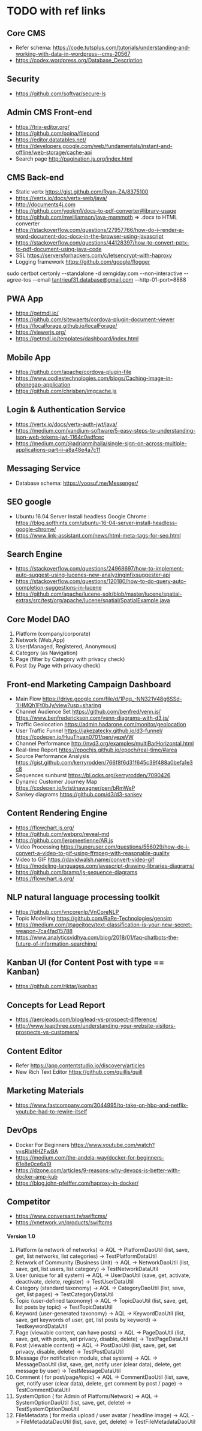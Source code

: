 # TODO with ref links

## Core CMS
* Refer schema: https://code.tutsplus.com/tutorials/understanding-and-working-with-data-in-wordpress--cms-20567
* https://codex.wordpress.org/Database_Description

## Security
* https://github.com/softvar/secure-ls

## Admin CMS Front-end
* https://trix-editor.org/
* https://github.com/pqina/filepond
* https://editor.datatables.net/
* https://developers.google.com/web/fundamentals/instant-and-offline/web-storage/cache-api
* Search page http://pagination.js.org/index.html

## CMS Back-end
* Static vertx https://gist.github.com/Ryan-ZA/8375100
* https://vertx.io/docs/vertx-web/java/
* http://documents4j.com
* https://github.com/yeokm1/docs-to-pdf-converter#library-usage
* https://github.com/mwilliamson/java-mammoth => .docx to HTML converter 
* https://stackoverflow.com/questions/27957766/how-do-i-render-a-word-document-doc-docx-in-the-browser-using-javascript
* https://stackoverflow.com/questions/44128397/how-to-convert-pptx-to-pdf-document-using-java-code
* SSL https://serversforhackers.com/c/letsencrypt-with-haproxy
* Logging framework https://github.com/google/flogger

sudo certbot certonly --standalone -d xemgiday.com --non-interactive --agree-tos --email tantrieuf31.database@gmail.com --http-01-port=8888

## PWA App
* https://getmdl.io/
* https://github.com/sitewaerts/cordova-plugin-document-viewer
* https://localforage.github.io/localForage/
* https://viewerjs.org/
* https://getmdl.io/templates/dashboard/index.html 

## Mobile App
* https://github.com/apache/cordova-plugin-file
* https://www.oodlestechnologies.com/blogs/Caching-image-in-phonegap-application
* https://github.com/chrisben/imgcache.js

## Login & Authentication Service
* https://vertx.io/docs/vertx-auth-jwt/java/
* https://medium.com/vandium-software/5-easy-steps-to-understanding-json-web-tokens-jwt-1164c0adfcec
* https://medium.com/@adrianmihaila/single-sign-on-across-multiple-applications-part-ii-a8a48e4a7c11

## Messaging Service
* Database schema: https://yoosuf.me/Messenger/

## SEO google
* Ubuntu 16.04 Server Install headless Google Chrome : https://blog.softhints.com/ubuntu-16-04-server-install-headless-google-chrome/ 
* https://www.link-assistant.com/news/html-meta-tags-for-seo.html

## Search Engine
* https://stackoverflow.com/questions/24968697/how-to-implement-auto-suggest-using-lucenes-new-analyzinginfixsuggester-api
* https://stackoverflow.com/questions/120180/how-to-do-query-auto-completion-suggestions-in-lucene
* https://github.com/apache/lucene-solr/blob/master/lucene/spatial-extras/src/test/org/apache/lucene/spatial/SpatialExample.java

## Core Model DAO
1. Platform (company/corporate) 
1. Network (Web,App) 
1. User(Managed, Registered, Anonymous) 
1. Category (as Navigation) 
1. Page (filter by Category with privacy check) 
1. Post (by Page with privacy check)

## Front-end Marketing Campaign Dashboard
* Main Flow https://drive.google.com/file/d/1Pqq_-NN321V48g6SSd-1IHMQh1Ft0bJy/view?usp=sharing
* Channel Audience Set https://github.com/benfred/venn.js/ https://www.benfrederickson.com/venn-diagrams-with-d3.js/
* Traffic Geolocation https://admin.hadarone.com/monitor/geolocation
* User Traffic Funnel https://jakezatecky.github.io/d3-funnel/  https://codepen.io/HuuThuan0701/pen/yezeVW
* Channel Performance http://nvd3.org/examples/multiBarHorizontal.html
* Real-time Report https://epochjs.github.io/epoch/real-time/#area
* Source Performance Analysis https://gist.github.com/kerryrodden/766f8f6d31f645c39f488a0befa1e3c8 
* Sequences sunburst https://bl.ocks.org/kerryrodden/7090426 
* Dynamic Customer Journey Map https://codepen.io/kristinawagner/pen/bRmWeP
* Sankey diagrams https://github.com/d3/d3-sankey

## Content Rendering Engine
* https://flowchart.js.org/
* https://github.com/webpro/reveal-md
* https://github.com/jeromeetienne/AR.js
* Video Processing https://superuser.com/questions/556029/how-do-i-convert-a-video-to-gif-using-ffmpeg-with-reasonable-quality
* Video to GIF https://davidwalsh.name/convert-video-gif
* https://modeling-languages.com/javascript-drawing-libraries-diagrams/
* https://github.com/bramp/js-sequence-diagrams
* https://flowchart.js.org/

## NLP natural language processing toolkit
* https://github.com/vncorenlp/VnCoreNLP
* Topic Modelling https://github.com/RaRe-Technologies/gensim
* https://medium.com/@ageitgey/text-classification-is-your-new-secret-weapon-7ca4fad15788
* https://www.analyticsvidhya.com/blog/2018/01/faq-chatbots-the-future-of-information-searching/

## Kanban UI (for Content Post with type == Kanban)
* https://github.com/riktar/jkanban

## Concepts for Lead Report
* https://aeroleads.com/blog/lead-vs-prospect-difference/
* http://www.leapthree.com/understanding-your-website-visitors-prospects-vs-customers/

## Content Editor
* Refer https://app.contentstudio.io/discovery/articles
* New Rich Text Editor https://github.com/quilljs/quill

## Marketing Materials 
* https://www.fastcompany.com/3044995/to-take-on-hbo-and-netflix-youtube-had-to-rewire-itself

## DevOps 
* Docker For Beginners https://www.youtube.com/watch?v=sRIxHHZFwBA
* https://medium.com/the-andela-way/docker-for-beginners-61e8e0ce6a19
* https://dzone.com/articles/9-reasons-why-devops-is-better-with-docker-amp-kub
* https://blog.john-pfeiffer.com/haproxy-in-docker/

## Competitor
* https://www.conversant.tv/swiftcms/
* https://vnetwork.vn/products/swiftcms

#### Version 1.0
1. Platform (a network of networks) -> AQL -> PlatformDaoUtil (list, save, get, list networks, list categories) -> TestPlatformDataUtil
1. Network of Community (Business Unit) -> AQL -> NetworkDaoUtil (list, save, get, list users, list category) -> TestNetworkDataUtil
1. User (unique for all system) -> AQL -> UserDaoUtil (save, get, activate,  deactivate, delete, register) -> TestUserDataUtil
1. Category (standard taxonomy) -> AQL -> CategoryDaoUtil (list, save, get, list pages) -> TestCategoryDataUtil
1. Topic (user-defined taxonomy) -> AQL -> TopicDaoUtil (list, save, get, list posts by topic) -> TestTopicDataUtil
1. Keyword (user-generated taxonomy) -> AQL -> KeywordDaoUtil (list, save, get keywords of user, get, list posts by keyword) -> TestkeywordDataUtil
1. Page (viewable content, can have posts) -> AQL -> PageDaoUtil (list, save, get, with posts, set privacy, disable, delete) -> TestPageDataUtil
1. Post (viewable content) -> AQL -> PostDaoUtil (list, save, get, set privacy, disable, delete) -> TestPostDataUtil
1. Message (for notification module, chat system) -> AQL -> MessageDaoUtil (list, save, get, notify user (clear data), delete, get message by user) -> TestMessageDataUtil
1. Comment ( for post/page/topic) -> AQL -> CommentDaoUtil (list, save, get, notify user (clear data), delete, get comment by post / page) -> TestCommentDataUtil
1. SystemOption ( for Admin of Platform/Network) -> AQL -> SystemOptionDaoUtil (list, save, get, delete) -> TestSystemOptionDaoUtil
1. FileMetadata ( for media upload / user avatar / headline image) -> AQL -> FileMetadataDaoUtil (list, save, get, delete) -> TestFileMetadataDaoUtil